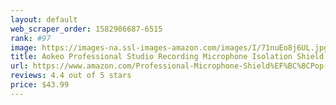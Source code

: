 ```yaml
---
layout: default 
﻿web_scraper_order: 1582906687-6515
rank: #97
image: https://images-na.ssl-images-amazon.com/images/I/71nuEo8j6UL.jpg
title: Aokeo Professional Studio Recording Microphone Isolation Shield, Pop Filter.High density…
url: https://www.amazon.com/Professional-Microphone-Shield%EF%BC%8CPop-Filter-High-microphone/dp/B07Q2FYXT4/ref=zg_mw_musical-instruments_97?_encoding=UTF8&psc=1&refRID=RA0A6WJ8XR76W6MNNJHV
reviews: 4.4 out of 5 stars
price: $43.99 
---
```

